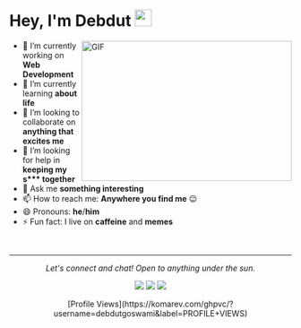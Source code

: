 <!-- <img src="assets/name.gif" class="center" /> -->

# Hey,  I'm Debdut <img src="https://raw.githubusercontent.com/debdutgoswami/debdutgoswami/master/assets/gifs/Hi.gif" width="30px">

<img align="right" height="250" width="375" alt="GIF" src="https://raw.githubusercontent.com/debdutgoswami/debdutgoswami/master/assets/gifs/coder.gif" />

- 🔭 I’m currently working on **Web Development**
- 🌱 I’m currently learning **about life**
- 👯 I’m looking to collaborate on **anything that excites me**
- 🤔 I’m looking for help in **keeping my s\*\*\* together**
- 💬 Ask me **something interesting**
- 📫 How to reach me: **Anywhere you find me** 😉
- 😄 Pronouns: **he**/**him**
- ⚡ Fun fact: I live on **caffeine** and **memes**

<!-- ![Debdut's github stats](https://github-readme-stats.vercel.app/api?username=debdutgoswami) -->

<br>

---

<p align="center">
  <i>Let's connect and chat! Open to anything under the sun.</i>

  <p align="center">
    <a href="https://twitter.com/debdutgoswami" alt="Twitter"><img src="https://raw.githubusercontent.com/debdutgoswami/debdutgoswami/master/assets/svg/twitter.svg"></a>
    <a href="https://www.linkedin.com/in/debdutgoswami/" alt="Linkedin"><img src="https://raw.githubusercontent.com/debdutgoswami/debdutgoswami/master/assets/svg/linkedin.svg"></a>
    <a href="mailto:debdutgoswami@gmail.com" alt="Email me"><img src="https://raw.githubusercontent.com/debdutgoswami/debdutgoswami/master/assets/svg/mail.svg"></a>
    <!-- <a href="#" alt="My Portfolio"><img src="assets/svg/external.svg"></a> -->
  </p>

  <p align="center">
    <!--<img align="center" src="https://visitor-badge.glitch.me/badge?page_id=debdutgoswami.debdutgoswami">-->
    [Profile Views](https://komarev.com/ghpvc/?username=debdutgoswami&label=PROFILE+VIEWS)
  </p>
</p>

<!--
**debdutgoswami/debdutgoswami** is a ✨ _special_ ✨ repository because its `README.md` (this file) appears on your GitHub profile.

Here are some ideas to get you started:

- 🔭 I’m currently working on ...
- 🌱 I’m currently learning ...
- 👯 I’m looking to collaborate on ...
- 🤔 I’m looking for help with ...
- 💬 Ask me about ...
- 📫 How to reach me: ...
- 😄 Pronouns: ...
- ⚡ Fun fact: ...
-->
